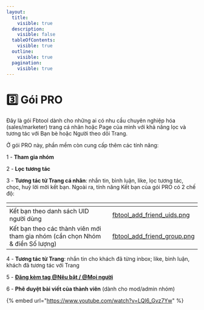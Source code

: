 ```yaml
---
layout:
  title:
    visible: true
  description:
    visible: false
  tableOfContents:
    visible: true
  outline:
    visible: true
  pagination:
    visible: true
---
```


# 3️⃣ Gói PRO

Đây là gói Fbtool dành cho những ai có nhu cầu chuyên nghiệp hóa (sales/marketer) trang cá nhân hoặc Page của mình với khả năng lọc và tương tác với Bạn bè hoặc Người theo dõi Trang.

Ở gói PRO này, phần mềm còn cung cấp thêm các tính năng:

1 - **Tham gia nhóm**

2 - **Lọc tương tác**

3 - **Tương tác từ Trang cá nhân**: nhắn tin, bình luận, like, lọc tương tác, chọc, huỷ lời mời kết bạn. Ngoài ra, tính năng Kết bạn của gói PRO có 2 chế độ:

<table data-view="cards"><thead><tr><th></th><th data-hidden data-card-cover data-type="files"></th></tr></thead><tbody><tr><td>Kết bạn theo danh sách UID người dùng</td><td><a href=".gitbook/assets/ fbtool_add_friend_uids.png"> fbtool_add_friend_uids.png</a></td></tr><tr><td>Kết bạn theo các thành viên mới tham gia nhóm (cần chọn Nhóm &#x26; điền Số lượng)</td><td><a href=".gitbook/assets/ fbtool_add_friend_group.png"> fbtool_add_friend_group.png</a></td></tr></tbody></table>

4 - **Tương tác từ Trang**: nhắn tin cho khách đã từng inbox; like, bình luận, khách đã tương tác với Trang

5 - [**Đăng kèm tag @Nêu bật / @Mọi người**](tinh-nang.md#id-12.-dang-bai-kem-neu-bat-moi-nguoi)

6 - **Phê duyệt bài viết của thành viên** (dành cho mod/admin nhóm)

{% embed url="https://www.youtube.com/watch?v=LQl6_Gvz7Yw" %}

